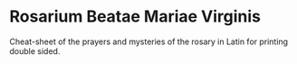 # Rosarium Beatae Mariae Virginis

Cheat-sheet of the prayers and mysteries of the rosary in Latin for printing double sided.
